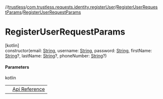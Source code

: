 //[trustless](../../../index.md)/[com.trustless.requests.identity.registerUser](../index.md)/[RegisterUserRequestParams](index.md)/[RegisterUserRequestParams](-register-user-request-params.md)

# RegisterUserRequestParams

[kotlin]\
constructor(email: [String](https://kotlinlang.org/api/latest/jvm/stdlib/kotlin/-string/index.html), username: [String](https://kotlinlang.org/api/latest/jvm/stdlib/kotlin/-string/index.html), password: [String](https://kotlinlang.org/api/latest/jvm/stdlib/kotlin/-string/index.html), firstName: [String](https://kotlinlang.org/api/latest/jvm/stdlib/kotlin/-string/index.html)?, lastName: [String](https://kotlinlang.org/api/latest/jvm/stdlib/kotlin/-string/index.html)?, phoneNumber: [String](https://kotlinlang.org/api/latest/jvm/stdlib/kotlin/-string/index.html)?)

#### Parameters

kotlin

| | |
|---|---|
|  | [Api Reference](https://developer.finto.io/docs/apis/identity#/User%20management/Create%20a%20user) |

